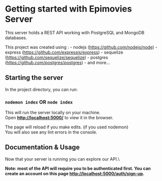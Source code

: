 # Getting started with Epimovies Server
This server holds a REST API working with PostgreSQL and MongoDB databases.  

This project was created using :
    - nodejs (https://github.com/nodejs/node)
    - express (https://github.com/expressjs/express)
    - sequelize (https://github.com/sequelize/sequelize)
    - postgres (https://github.com/postgres/postgres)
    - and more...

## Starting the server

In the project directory, you can run:

### `nodemon index` OR `node index` 
 
This will run the server locally on your machine.\
Open **[http://localhost:5000/](http://localhost:5000/)** to view it in the browser.

The page will reload if you make edits. (if you used nodemon)\
You will also see any lint errors in the console.

## Documentation & Usage

Now that your server is running you can explore our API.\

**Note: most of the API will require you to be authenticated first. You can create an account on this page [http://localhost:5000/auth/sign-up](http://localhost:5000/auth/sign-up).**


